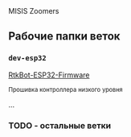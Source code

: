 <div align="centered">
  <p1>MISIS Zoomers</p1>
</div>

## Рабочие папки веток

<blockquite>

### `dev-esp32`

[RtkBot-ESP32-Firmware](./RtkBot-ESP32-Firmware)

<sub>Прошивка контроллера низкого уровня</sub>

</blockquote>

...

### TODO - остальные ветки
